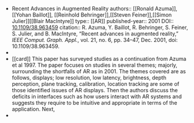 - Recent Advances in Augmented Reality
  authors:: [[Ronald Azuma]], [[Yohan Baillot]], [[Reinhold Behringer]],[[Steven Feiner]],[[Simon Julier]][[Blair MacIntyre]]
  type:: [[AR]] 
  published-year:: 2001
  DOI:: [10.1109/38.963459](https://doi.org/10.1109/38.963459) 
  citation:: R. Azuma, Y. Baillot, R. Behringer, S. Feiner, S. Julier, and B. MacIntyre, “Recent advances in augmented reality,” *IEEE Comput. Graph. Appl.*, vol. 21, no. 6, pp. 34–47, Dec. 2001, doi: 10.1109/38.963459.
-
- [[card]] This paper has surveyed studies as a continuation from Azuma et al 1997. The paper focuses on studies in several themes; majorly, surrounding the shortfalls of AR as in 2001. The themes covered are as follows, displays; low resolution, low latency, brightness, depth perception, plane tracking, calibration, location tracking are some of those identified issues of AR displays. 
  Then the authors discuss the deficits in interfaces such as how users interact with AR systems and suggests they require to be intuitive and appropriate in terms of the application.
  Next,
-